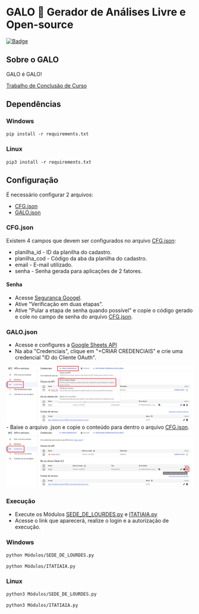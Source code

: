# GALO 🐔 Gerador de Análises Livre e Open-source

<a href="LICENSE">![Badge](https://img.shields.io/badge/license-AÇAÍWARE-purple?style=for-the-badge)</a>

## Sobre o GALO

GALO é GALO!

<a href="./Complementos/TCC.pdf">Trabalho de Conclusão de Curso</a>

## Dependências

### Windows
```
pip install -r requirements.txt
```

### Linux
```
pip3 install -r requirements.txt
```

## Configuração

É necessário configurar 2 arquivos:
- <a href="./BDD/CFG.json">CFG.json</a>
- <a href="./BDD/GALO.json">GALO.json</a>

### CFG.json

Existem 4 campos que devem ser configurados no arquivo <a href="./BDD/CFG.json">CFG.json</a>:
- planilha_id - ID da planilha do cadastro.
- planilha_cod - Código da aba da planilha do cadastro.
- email - E-mail utilizado.
- senha - Senha gerada para aplicações de 2 fatores.

#### Senha
- Acesse <a href="https://myaccount.google.com/security">Segurança Googel</a>.
- Ative "Verificação em duas etapas".
- Ative "Pular a etapa de senha quando possível" e copie o código gerado e cole no campo de senha do arquivo <a href="./BDD/CFG.json">CFG.json</a>.


### GALO.json

- Acesse e configures a <a href="https://console.cloud.google.com/apis/library/sheets.googleapis.com">Google Sheets API</a>
- Na aba "Credenciais", clique em "+CRIAR CREDENCIAIS" e crie uma credencial "ID do Cliente OAuth".
<img src="./Imagens/OAuthA.png">
- Baixe o arquivo .json e copie o conteúdo para dentro o arquivo <a href="./BDD/CFG.json">CFG.json</a>.
<img src="./Imagens/OAuthB.png">

### Execução

- Execute os Módulos <a href="./Módulos/SEDE_DE_LOURDES.py">SEDE_DE_LOURDES.py</a> e <a href="./Módulos/ITATIAIA.py">ITATIAIA.py</a>
- Acesse o link que aparecerá, realize o login e a autorização de execução.

### Windows
```
python Módulos/SEDE_DE_LOURDES.py
```
```
python Módulos/ITATIAIA.py
```

### Linux
```
python3 Módulos/SEDE_DE_LOURDES.py
```
```
python3 Módulos/ITATIAIA.py
```
